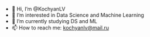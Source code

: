 - 👋 Hi, I’m @KochyanLV
- 👀 I’m interested in Data Science and Machine Learning
- 🌱 I’m currently studying DS and ML
- 📫 How to reach me: kochyanlv@mail.ru

<!---
KochyanLV/KochyanLV is a ✨ special ✨ repository because its `README.md` (this file) appears on your GitHub profile.
You can click the Preview link to take a look at your changes.
--->

